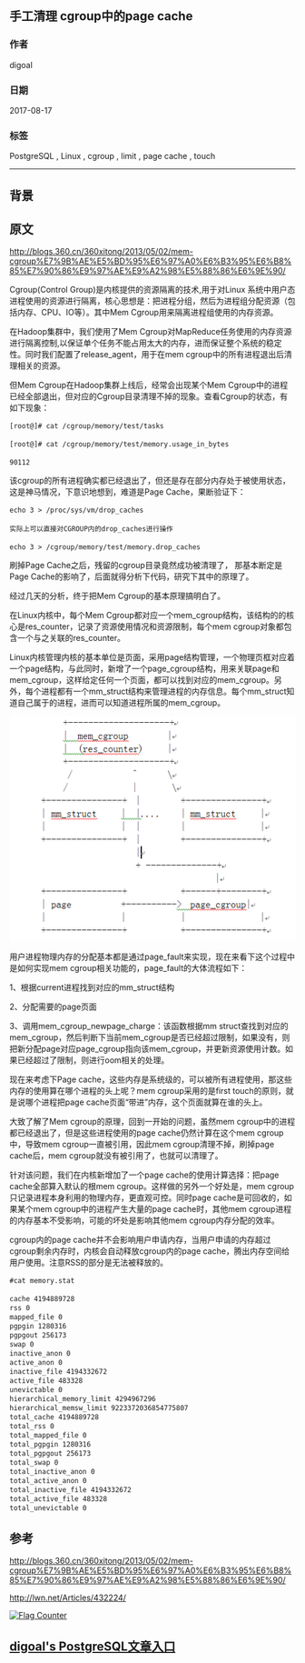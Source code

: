 ## 手工清理 cgroup中的page cache  
                       
### 作者      
digoal      
      
### 日期       
2017-08-17     
        
### 标签      
PostgreSQL , Linux , cgroup , limit , page cache , touch         
                  
----                  
                   
## 背景    
  
## 原文  
http://blogs.360.cn/360xitong/2013/05/02/mem-cgroup%E7%9B%AE%E5%BD%95%E6%97%A0%E6%B3%95%E6%B8%85%E7%90%86%E9%97%AE%E9%A2%98%E5%88%86%E6%9E%90/  
  
Cgroup(Control Group)是内核提供的资源隔离的技术,用于对Linux 系统中用户态进程使用的资源进行隔离，核心思想是：把进程分组，然后为进程组分配资源（包括内存、CPU、IO等）。其中Mem Cgroup用来隔离进程组使用的内存资源。  
  
在Hadoop集群中，我们使用了Mem Cgroup对MapReduce任务使用的内存资源进行隔离控制,以保证单个任务不能占用太大的内存，进而保证整个系统的稳定性。同时我们配置了release_agent，用于在mem cgroup中的所有进程退出后清理相关的资源。  
  
但Mem Cgroup在Hadoop集群上线后，经常会出现某个Mem Cgroup中的进程已经全部退出，但对应的Cgroup目录清理不掉的现象。查看Cgroup的状态，有如下现象：  
  
```  
[root@]# cat /cgroup/memory/test/tasks  
  
[root@]# cat /cgroup/memory/test/memory.usage_in_bytes  
  
90112  
```  
  
该cgroup的所有进程确实都已经退出了，但还是存在部分内存处于被使用状态，这是神马情况，下意识地想到，难道是Page Cache，果断验证下：  
  
```  
echo 3 > /proc/sys/vm/drop_caches  
  
实际上可以直接对CGROUP内的drop_caches进行操作  
  
echo 3 > /cgroup/memory/test/memory.drop_caches  
```  
  
刷掉Page Cache之后，残留的cgroup目录竟然成功被清理了， 那基本断定是Page Cache的影响了，后面就得分析下代码，研究下其中的原理了。  
  
经过几天的分析，终于把Mem Cgroup的基本原理搞明白了。  
  
在Linux内核中，每个Mem Cgroup都对应一个mem_cgroup结构，该结构的的核心是res_counter，记录了资源使用情况和资源限制，每个mem cgroup对象都包含一个与之关联的res_counter。  
  
Linux内核管理内核的基本单位是页面，采用page结构管理，一个物理页框对应着一个page结构，与此同时，新增了一个page_cgroup结构，用来关联page和mem_cgroup，这样给定任何一个页面，都可以找到对应的mem_cgroup。另外，每个进程都有一个mm_struct结构来管理进程的内存信息。每个mm_struct知道自己属于的进程，进而可以知道进程所属的mem_cgroup。  
  
![pic](20170817_02_pic_001.png)  
  
用户进程物理内存的分配基本都是通过page_fault来实现，现在来看下这个过程中是如何实现mem cgroup相关功能的，page_fault的大体流程如下：  
  
1、根据current进程找到对应的mm_struct结构  
  
2、分配需要的page页面  
  
3、调用mem_cgroup_newpage_charge：该函数根据mm struct查找到对应的mem_cgroup，然后判断下当前mem_cgroup是否已经超过限制，如果没有，则把新分配page对应page_cgroup指向该mem_cgroup，并更新资源使用计数。如果已经超过了限制，则进行oom相关的处理。  
  
现在来考虑下Page cache，这些内存是系统级的，可以被所有进程使用，那这些内存的使用算在哪个进程的头上呢？mem cgroup采用的是first touch的原则，就是说哪个进程把page cache页面“带进”内存，这个页面就算在谁的头上。  
  
大致了解了Mem cgroup的原理，回到一开始的问题，虽然mem cgroup中的进程都已经退出了，但是这些进程使用的page cache仍然计算在这个mem cgroup中，导致mem cgroup一直被引用，因此mem cgroup清理不掉，刷掉page cache后，mem cgroup就没有被引用了，也就可以清理了。  
  
针对该问题，我们在内核新增加了一个page cache的使用计算选择：把page cache全部算入默认的根mem cgroup。这样做的另外一个好处是，mem cgroup只记录进程本身利用的物理内存，更直观可控。同时page cache是可回收的，如果某个mem cgroup中的进程产生大量的page cache时，其他mem cgroup进程的内存基本不受影响，可能的坏处是影响其他mem cgroup内存分配的效率。  
  
cgroup内的page cache并不会影响用户申请内存，当用户申请的内存超过cgroup剩余内存时，内核会自动释放cgroup内的page cache，腾出内存空间给用户使用。注意RSS的部分是无法被释放的。  
  
```  
#cat memory.stat   
  
cache 4194889728  
rss 0  
mapped_file 0  
pgpgin 1280316  
pgpgout 256173  
swap 0  
inactive_anon 0  
active_anon 0  
inactive_file 4194332672  
active_file 483328  
unevictable 0  
hierarchical_memory_limit 4294967296  
hierarchical_memsw_limit 9223372036854775807  
total_cache 4194889728  
total_rss 0  
total_mapped_file 0  
total_pgpgin 1280316  
total_pgpgout 256173  
total_swap 0  
total_inactive_anon 0  
total_active_anon 0  
total_inactive_file 4194332672  
total_active_file 483328  
total_unevictable 0  
```  
  
## 参考    
http://blogs.360.cn/360xitong/2013/05/02/mem-cgroup%E7%9B%AE%E5%BD%95%E6%97%A0%E6%B3%95%E6%B8%85%E7%90%86%E9%97%AE%E9%A2%98%E5%88%86%E6%9E%90/  
  
http://lwn.net/Articles/432224/  
  
<a rel="nofollow" href="http://info.flagcounter.com/h9V1"  ><img src="http://s03.flagcounter.com/count/h9V1/bg_FFFFFF/txt_000000/border_CCCCCC/columns_2/maxflags_12/viewers_0/labels_0/pageviews_0/flags_0/"  alt="Flag Counter"  border="0"  ></a>  
  
  
  
  
## [digoal's PostgreSQL文章入口](https://github.com/digoal/blog/blob/master/README.md "22709685feb7cab07d30f30387f0a9ae")
  
